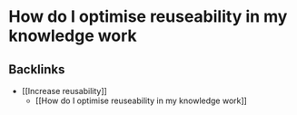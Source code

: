 # How do I optimise reuseability in my knowledge work

## Backlinks
* [[Increase reusability]]
	* [[How do I optimise reuseability in my knowledge work]]

<!-- #service -->

<!-- {BearID:8593C27E-AA6B-4510-AAD2-627B6109D0C2-15756-0000130BB7AC0426} -->

